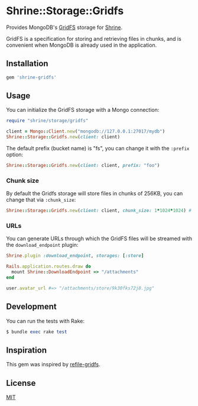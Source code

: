 # Shrine::Storage::Gridfs

Provides MongoDB's [GridFS] storage for [Shrine].

GridFS is a specification for storing and retrieving files in chunks, and is
convenient when MongoDB is already used in the application.

## Installation

```ruby
gem 'shrine-gridfs'
```

## Usage

You can initialize the GridFS storage with a Mongo connection:

```rb
require "shrine/storage/gridfs"

client = Mongo::Client.new("mongodb://127.0.0.1:27017/mydb")
Shrine::Storage::Gridfs.new(client: client)
```

The default prefix (bucket name) is "fs", you can change it with the `:prefix`
option:

```rb
Shrine::Storage::Gridfs.new(client: client, prefix: "foo")
```

### Chunk size

By default the Gridfs storage will store files in chunks of 256KB, you can
change that via `:chunk_size`:

```rb
Shrine::Storage::Gridfs.new(client: client, chunk_size: 1*1024*1024) # 1MB
```

### URLs

You can generate URLs through which the GridFS files will be streamed with the
`download_endpoint` plugin:

```rb
Shrine.plugin :download_endpoint, storages: [:store]
```
```rb
Rails.application.routes.draw do
  mount Shrine::DownloadEndpoint => "/attachments"
end
```
```rb
user.avatar_url #=> "/attachments/store/9k30fks72j8.jpg"
```

## Development

You can run the tests with Rake:

```rb
$ bundle exec rake test
```

## Inspiration

This gem was inspired by [refile-gridfs].

## License

[MIT](http://opensource.org/licenses/MIT)

[GridFS]: https://docs.mongodb.org/v3.0/core/gridfs/
[Shrine]: https://github.com/janko-m/shrine
[refile-gridfs]: https://github.com/Titinux/refile-gridfs
